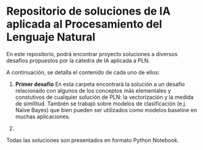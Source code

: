 # Repositorio de soluciones de IA aplicada al Procesamiento del Lenguaje Natural

En este repositorio, podrá encontrar proyecto soluciones a diversos desafíos propuestos por la cátedra de IA aplicada a PLN. 

A continuación, se detalla el contenido de cada uno de ellos:

1. **Primer desafío**
En esta carpeta encontrará la solución a un desafío relacionado con algunos de los conceptos más elementales y constutivos de cualquier solución de PLN: la vectorización y la medida de similitud. También se trabajó sobre modelos de clasificación (e.j. Naïve Bayes) que bien pueden ser utilizados como modelos baseline en muchas aplicaciones.


2. 

Todas las soluciones son presentados en formato Python Notebook.